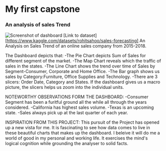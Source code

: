 # My first capstone
### An analysis of sales Trend
![Screenshot of dashboard](https://i.gyazo.com/8872346f5ae9ea346954bb9138918680.png)
[Link to dataset][https://www.kaggle.com/datasets/rohitsahoo/sales-forecasting]
An Analysis on Sales Trend of an online sales company from 2015-2018.


The Dashboard depicts that:
-The Pie Chart depicts Sum of Sales for different segment of the market.
-The Map Chart reveals which the traffic of sales in the states.
-The Line Chart shows the trend over time of Sales by Segment-Consumer, Corporate and Home Office.
-The Bar graph shows us sales by Category:Furniture, Office Supplies and Technology.
-There are 3 slicers: Order Date, Category and States. If the dashboard gives us a macro picture, the slicers helps us zoom into the individual units. 


NOTEWORTHY OBSERVATIONS FORM THE DASHBOARD:
-Consumer Segment has been a furitful ground all the while all through the years considered.
-California has highest sales volume.
-Texas is an upcoming state.
-Sales always pick up at the last quarter of each year.


INSPIRATION FROM THIS PROJECT:
This pursuit of the Project has opened up a new vista for me. It is fascinating to see how data comes to live in these beautiful charts that makes up the dashboard. I beleive it will do me a world of good in my personal and working life. It exercises the mind's logical cognition while grounding the analyser to solid facts.
